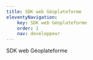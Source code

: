 ```yaml
---
title: SDK web Géoplateforme
eleventyNavigation:
    key: SDK web Géoplateforme
    order: 1
    nav: developpeur
---
```


SDK web Géoplateforme
